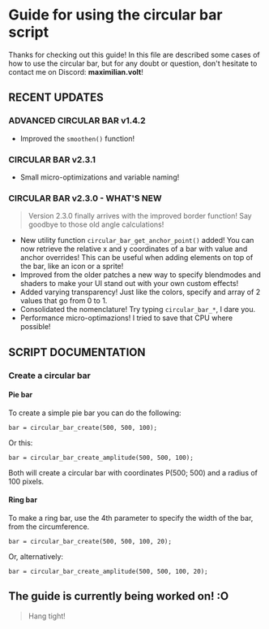 # Guide for using the circular bar script

Thanks for checking out this guide!
In this file are described some cases of how to use the circular bar, but for any doubt or question, don't hesitate to contact me on Discord: **maximilian.volt**!

## RECENT UPDATES

### ADVANCED CIRCULAR BAR v1.4.2

- Improved the `smoothen()` function!

### CIRCULAR BAR v2.3.1

- Small micro-optimizations and variable naming!

### CIRCULAR BAR v2.3.0 - WHAT'S NEW

> Version 2.3.0 finally arrives with the improved border function! Say goodbye to those old angle calculations!

- New utility function `circular_bar_get_anchor_point()` added! You can now retrieve the relative x and y coordinates of a bar with value and anchor overrides! This can be useful when adding elements on top of the bar, like an icon or a sprite!
- Improved from the older patches a new way to specify blendmodes and shaders to make your UI stand out with your own custom effects!
- Added varying transparency! Just like the colors, specify and array of 2 values that go from 0 to 1.
- Consolidated the nomenclature! Try typing `circular_bar_*`, I dare you.
- Performance micro-optimazions! I tried to save that CPU where possible!

## SCRIPT DOCUMENTATION

### Create a circular bar

#### Pie bar

To create a simple pie bar you can do the following:

```gml
bar = circular_bar_create(500, 500, 100);
```

Or this:

```gml
bar = circular_bar_create_amplitude(500, 500, 100);
```

Both will create a circular bar with coordinates P(500; 500) and a radius of 100 pixels.

#### Ring bar

To make a ring bar, use the 4th parameter to specify the width of the bar, from the circumference.

```gml
bar = circular_bar_create(500, 500, 100, 20);
```

Or, alternatively:

```gml
bar = circular_bar_create_amplitude(500, 500, 100, 20);
```

## The guide is currently being worked on! :O

> Hang tight!
